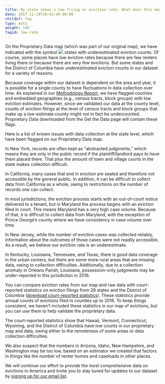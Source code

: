 ```yaml
---
title: My state shows a low filing or eviction rate. What does this mean?
date: 2017-11-19T20:43:49-08:00
childof: faq
type: data
weight: 145
faqid: low-rate
---
```

On the Proprietary Data map (which was part of our original map), we have indicated with the symbol <img class="hint" src="/images/icons/hint-icon.png" /> states with underestimated eviction counts. Of course, some places have low eviction rates because there are few renters living there or because there are very few evictions. But some states and the District of Columbia have underestimated eviction counts in our dataset for a variety of reasons.

Because coverage within our dataset is dependent on the area and year, it is possible for a single county to have fluctuations in data collection over time. As explained in our [Methodology Report](https://evictionlab.org/docs/Eviction_Lab_Methodology_Report_2022.pdf), we have flagged counties and embedded geographies (e.g., census tracts, block groups) with low eviction estimates. However, since we validated our data at the county level, counts of eviction filings at the level of census tracts and block groups that make up a low-estimate county might not in fact be undercounted. Proprietary Data downloaded from the Get the Data page will contain these flags.

Here is a list of known issues with data collection at the state level, which have been flagged on our Proprietary Data map:

In New York, records are often kept as “abstracted judgments,” which means they are only in the public record if the plaintiff/landlord pays to have them placed there. That plus the amount of town and village courts in the state makes collection difficult.

In California, many cases that end in eviction are sealed and therefore not accessible by the general public. In addition, it can be difficult to collect data from California as a whole, owing to restrictions on the number of records one can collect.

In most jurisdictions, the eviction process starts with an out-of-court notice delivered to a tenant, but in Maryland the process begins with an eviction filed in court. This means Maryland has a very high case volume. Because of that, it is difficult to collect data from Maryland, with the exception of Prince George’s county where we have consistency in case volume over time.

In New Jersey, while the number of eviction cases was collected reliably, information about the outcomes of those cases were not readily accessible. As a result, we believe our eviction rate is an underestimate.

In Kentucky, Louisiana, Tennessee, and Texas, there is good data coverage in the urban centers, but there are some more rural areas that are missing data, owing to collection difficulties. Additionally, due to a collection anomaly in Orleans Parish, Louisiana, possession-only judgments may be under-reported in this jurisdiction in 2016.

You can compare eviction rates from our map and raw data with court-reported statistics on eviction filings from 28 states and the District of Columbia ([download court-reported statistics](https://data-downloads.evictionlab.org/court-reported-stats/ExtStatsFull.xlsx)). These statistics provide annual counts of evictions filed in counties up to 2016. To keep things consistent, we haven’t included these statistics in our map of evictions, but you can use them to help validate the proprietary data.

The court-reported statistics show that Hawaii, Vermont, Connecticut, Wyoming, and the District of Columbia have low counts in our proprietary map and data, owing either to the remoteness of some areas or data collection difficulties.

We also suspect that the numbers in Arizona, Idaho, New Hampshire, and Washington may be too low, based on an estimator we created that factors in things like the number of renter homes and caseloads in other places.

We will continue our effort to provide the most comprehensive data on evictions in America and invite you to stay tuned for updates to our dataset by [signing up for our email list](https://evictionlab.org/help-faq/#mc_embed_signup).